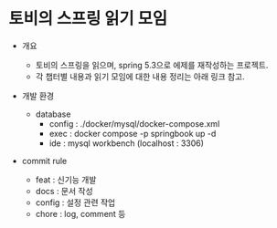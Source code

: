 # 토비의 스프링 읽기 모임
* 개요
  * 토비의 스프링을 읽으며, spring 5.3으로 에제를 재작성하는 프로젝트.
  * 각 챕터별 내용과 읽기 모임에 대한 내용 정리는 아래 링크 참고.

* 개발 환경
  * database
    * config : ./docker/mysql/docker-compose.xml
    * exec : docker compose -p springbook up -d
    * ide : mysql workbench (localhost : 3306)

* commit rule
  * feat : 신기능 개발
  * docs : 문서 작성
  * config : 설정 관련 작업
  * chore : log, comment 등

